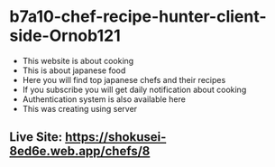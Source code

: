 # b7a10-chef-recipe-hunter-client-side-Ornob121

- This website is about cooking
- This is about japanese food
- Here you will find top japanese chefs and their recipes
- If you subscribe you will get daily notification about cooking
- Authentication system is also available here
- This was creating using server

## Live Site: https://shokusei-8ed6e.web.app/chefs/8
